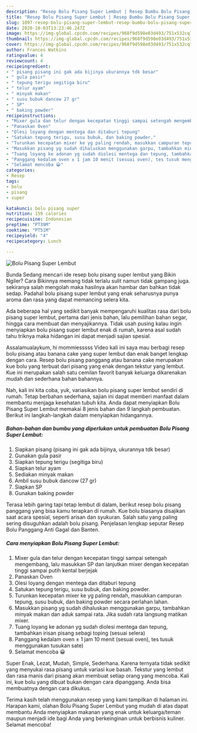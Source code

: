 ```yaml
---
description: "Resep Bolu Pisang Super Lembut | Resep Bumbu Bolu Pisang Super Lembut Yang Sedap"
title: "Resep Bolu Pisang Super Lembut | Resep Bumbu Bolu Pisang Super Lembut Yang Sedap"
slug: 1097-resep-bolu-pisang-super-lembut-resep-bumbu-bolu-pisang-super-lembut-yang-sedap
date: 2020-10-03T13:23:46.247Z
image: https://img-global.cpcdn.com/recipes/968f9d598e03d493/751x532cq70/bolu-pisang-super-lembut-foto-resep-utama.jpg
thumbnail: https://img-global.cpcdn.com/recipes/968f9d598e03d493/751x532cq70/bolu-pisang-super-lembut-foto-resep-utama.jpg
cover: https://img-global.cpcdn.com/recipes/968f9d598e03d493/751x532cq70/bolu-pisang-super-lembut-foto-resep-utama.jpg
author: Frances Watkins
ratingvalue: 4
reviewcount: 4
recipeingredient:
- " pisang pisang ini gak ada bijinya ukurannya tdk besar"
- " gula pasir"
- " tepung terigu segitiga biru"
- " telur ayam"
- " minyak makan"
- " susu bubuk dancow 27 gr"
- " SP"
- " baking powder"
recipeinstructions:
- "Mixer gula dan telur dengan kecepatan tinggi sampai setengah mengembang, lalu masukkan SP dan lanjutkan mixer dengan kecepatan tinggi sampai putih kental berjejak"
- "Panaskan Oven"
- "Olesi loyang dengan mentega dan ditaburi tepung"
- "Satukan tepung terigu, susu bubuk, dan baking powder."
- "Turunkan kecepatan mixer ke yg paling rendah, masukkan campuran tepung, susu bubuk, dan baking powder secara perlahan lahan."
- "Masukkan pisang yg sudah dihaluskan menggunakan garpu, tambahkan minyak makan dan aduk sampai rata. Jika sudah rata langsung matikan mixer."
- "Tuang loyang ke adonan yg sudah diolesi mentega dan tepung, tambahkan irisan pisang sebagi toping (sesuai selera)"
- "Panggang kedalam oven ± 1 jam 10 menit (sesuai oven), tes tusuk menggunakan tusukan sate)"
- "Selamat mencoba 😀"
categories:
- Resep
tags:
- bolu
- pisang
- super

katakunci: bolu pisang super 
nutrition: 159 calories
recipecuisine: Indonesian
preptime: "PT39M"
cooktime: "PT51M"
recipeyield: "4"
recipecategory: Lunch

---
```



![Bolu Pisang Super Lembut](https://img-global.cpcdn.com/recipes/968f9d598e03d493/751x532cq70/bolu-pisang-super-lembut-foto-resep-utama.jpg)

Bunda Sedang mencari ide resep bolu pisang super lembut yang Bikin Ngiler? Cara Bikinnya memang tidak terlalu sulit namun tidak gampang juga. sekiranya salah mengolah maka hasilnya akan hambar dan bahkan tidak sedap. Padahal bolu pisang super lembut yang enak seharusnya punya aroma dan rasa yang dapat memancing selera kita.

Ada beberapa hal yang sedikit banyak mempengaruhi kualitas rasa dari bolu pisang super lembut, pertama dari jenis bahan, lalu pemilihan bahan segar, hingga cara membuat dan menyajikannya. Tidak usah pusing kalau ingin menyiapkan bolu pisang super lembut enak di rumah, karena asal sudah tahu triknya maka hidangan ini dapat menjadi sajian spesial.

Assalamualaykum, hi mommiesssss Video kali ini saya mau berbagi resep bolu pisang atau banana cake yang super lembut dan enak banget lengkap dengan cara. Resep bolu pisang panggang atau banana cake merupakan kue bolu yang terbuat dari pisang yang enak dengan tekstur yang lembut. Kue ini merupakan salah satu cemilan favorit banyak keluarga dikarenakan mudah dan sederhana bahan bahannya.


Nah, kali ini kita coba, yuk, variasikan bolu pisang super lembut sendiri di rumah. Tetap berbahan sederhana, sajian ini dapat memberi manfaat dalam membantu menjaga kesehatan tubuh kita. Anda dapat menyiapkan Bolu Pisang Super Lembut memakai 8 jenis bahan dan 9 langkah pembuatan. Berikut ini langkah-langkah dalam menyiapkan hidangannya.

<!--inarticleads1-->

##### Bahan-bahan dan bumbu yang diperlukan untuk pembuatan Bolu Pisang Super Lembut:

1. Siapkan  pisang (pisang ini gak ada bijinya, ukurannya tdk besar)
1. Gunakan  gula pasir
1. Siapkan  tepung terigu (segitiga biru)
1. Siapkan  telur ayam
1. Sediakan  minyak makan
1. Ambil  susu bubuk dancow (27 gr)
1. Siapkan  SP
1. Gunakan  baking powder


Terasa lebih garing tapi tetap lembut di dalam, berikut resep bolu pisang panggang yang bisa kamu terapkan di rumah. Kue bolu biasanya disajikan saat acara spesial, seperti arisan dan syukuran. Salah satu yang paling sering disuguhkan adalah bolu pisang. Penjelasan lengkap seputar Resep Bolu Panggang Anti Gagal dan Banten. 

<!--inarticleads2-->

##### Cara menyiapkan Bolu Pisang Super Lembut:

1. Mixer gula dan telur dengan kecepatan tinggi sampai setengah mengembang, lalu masukkan SP dan lanjutkan mixer dengan kecepatan tinggi sampai putih kental berjejak
1. Panaskan Oven
1. Olesi loyang dengan mentega dan ditaburi tepung
1. Satukan tepung terigu, susu bubuk, dan baking powder.
1. Turunkan kecepatan mixer ke yg paling rendah, masukkan campuran tepung, susu bubuk, dan baking powder secara perlahan lahan.
1. Masukkan pisang yg sudah dihaluskan menggunakan garpu, tambahkan minyak makan dan aduk sampai rata. Jika sudah rata langsung matikan mixer.
1. Tuang loyang ke adonan yg sudah diolesi mentega dan tepung, tambahkan irisan pisang sebagi toping (sesuai selera)
1. Panggang kedalam oven ± 1 jam 10 menit (sesuai oven), tes tusuk menggunakan tusukan sate)
1. Selamat mencoba 😀


Super Enak, Lezat, Mudah, Simple, Sederhana. Karena ternyata tidak sedikit yang menyukai rasa pisang untuk variasi kue basah. Tekstur yang lembut dan rasa manis dari pisang akan membuat setiap orang yang mencoba. Kali ini, kue bolu yang dibuat bukan dengan cara dipanggang. Anda bisa membuatnya dengan cara dikukus. 

Terima kasih telah menggunakan resep yang kami tampilkan di halaman ini. Harapan kami, olahan Bolu Pisang Super Lembut yang mudah di atas dapat membantu Anda menyiapkan makanan yang enak untuk keluarga/teman maupun menjadi ide bagi Anda yang berkeinginan untuk berbisnis kuliner. Selamat mencoba!
